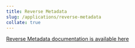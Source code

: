 ```yaml
---
title: Reverse Metadata
slug: /applications/reverse-metadata
collate: true
---
```


[Reverse Metadata documentation is available here](/connectors/ingestion/workflows/reverse-metadata)